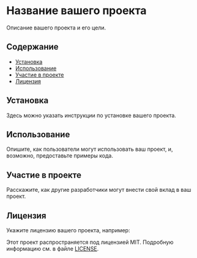<!DOCTYPE html>
<html>
<head>
    <meta charset="UTF-8">
    <title>Название вашего проекта</title>
</head>
<body>

<!-- Заголовок проекта -->
<h1>Название вашего проекта</h1>

<!-- Описание проекта -->
<p>Описание вашего проекта и его цели.</p>

<!-- Вставьте здесь скриншоты, демонстрирующие ваш проект, если есть -->

<!-- Содержание проекта -->
<h2>Содержание</h2>
<ul>
    <li><a href="#installation">Установка</a></li>
    <li><a href="#usage">Использование</a></li>
    <li><a href="#contributing">Участие в проекте</a></li>
    <li><a href="#license">Лицензия</a></li>
</ul>

<!-- Установка -->
<h2 id="installation">Установка</h2>
<p>Здесь можно указать инструкции по установке вашего проекта.</p>

<!-- Использование -->
<h2 id="usage">Использование</h2>
<p>Опишите, как пользователи могут использовать ваш проект, и, возможно, предоставьте примеры кода.</p>

<!-- Участие в проекте -->
<h2 id="contributing">Участие в проекте</h2>
<p>Расскажите, как другие разработчики могут внести свой вклад в ваш проект.</p>

<!-- Лицензия -->
<h2 id="license">Лицензия</h2>
<p>Укажите лицензию вашего проекта, например:</p>
<p>Этот проект распространяется под лицензией MIT. Подробную информацию см. в файле <a href="LICENSE">LICENSE</a>.</p>

<!-- Если у вас есть контактные данные или ссылки на соцсети, вы можете добавить их здесь -->
<!-- Например:
<h2>Контакты</h2>
<p>Email: your-email@example.com</p>
<p>Twitter: <a href="https://twitter.com/yourusername">yourusername</a></p>
-->

</body>
</html>
